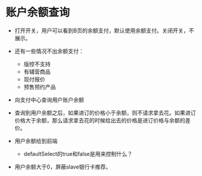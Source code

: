 # 账户余额查询

* 打开开关，用户可以看到B页的余额支付，默认使用余额支付。关闭开关，不展示。
* 还有一些情况不出余额支付：

  * 版控不支持
  * 有辅营商品
  * 现付报价
  * 预售预约产品
* 向支付中心查询用户账户余额
* 查询到用户余额之后，如果进订的价格小于余额，则不请求拿去花。如果进订价格大于余额，那么请求拿去花的时候给出去的价格是进订价格与余额的差价。
* 用户余额给到前端

  * defaultSelect的true和false是用来控制什么？
* 用户余额大于0，屏蔽slave银行卡推荐。

‍
